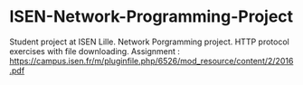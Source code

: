 # ISEN-Network-Programming-Project
Student project at ISEN Lille.
Network Porgramming project. HTTP protocol exercises with file downloading.
Assignment : https://campus.isen.fr/m/pluginfile.php/6526/mod_resource/content/2/2016.pdf
